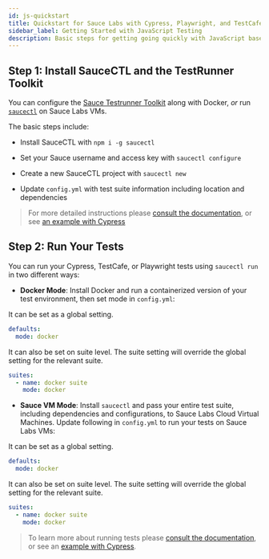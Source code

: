 ```yaml
---
id: js-quickstart
title: Quickstart for Sauce Labs with Cypress, Playwright, and TestCafe
sidebar_label: Getting Started with JavaScript Testing
description: Basic steps for getting going quickly with JavaScript based frameworks using TestRunner Toolkit and SauceCTL
---
```


## Step 1: Install SauceCTL and the TestRunner Toolkit

You can configure the [Sauce Testrunner Toolkit](https://docs.saucelabs.com/testrunner-toolkit) along with Docker, _or_ run [`saucectl`](https://docs.saucelabs.com/testrunner-toolkit/saucectl) on Sauce Labs VMs.

The basic steps include:

 * Install SauceCTL with `npm i -g saucectl`

 * Set your Sauce username and access key with `saucectl configure`

 * Create a new SauceCTL project with `saucectl new`

 * Update `config.yml` with test suite information including location and dependencies

 > For more detailed instructions please [consult the documentation](https://docs.saucelabs.com/testrunner-toolkit/installation), or see [an example with Cypress ](https://training.saucelabs.com/codelabs/Module1-Testrunner/index.html?index=..%2F..testrunner#2)


## Step 2: Run Your Tests

You can run your Cypress, TestCafe, or Playwright tests using `saucectl run` in two different ways:

 * __Docker Mode__: Install Docker and run a containerized version of your test environment, then set mode in `config.yml`:

 It can be set as a global setting.
 ```yaml
 defaults:
   mode: docker
 ```

It can also be set on suite level. The suite setting will override the global setting for the relevant suite.
 ```yaml
 suites:
   - name: docker suite
     mode: docker
 ```

 * __Sauce VM Mode__: Install `saucectl` and pass your entire test suite, including dependencies and configurations, to Sauce Labs Cloud Virtual Machines. Update following in `config.yml` to run your tests on Sauce Labs VMs:

 It can be set as a global setting.
 ```yaml
 defaults:
   mode: docker
 ```

It can also be set on suite level. The suite setting will override the global setting for the relevant suite.
 ```yaml
 suites:
   - name: docker suite
     mode: docker
 ```


 > To learn more about running tests please [consult the documentation](https://docs.saucelabs.com/testrunner-toolkit/running-tests), or see an [example with Cypress](https://training.saucelabs.com/codelabs/Module1-Testrunner/index.html?index=../..testrunner#3).
